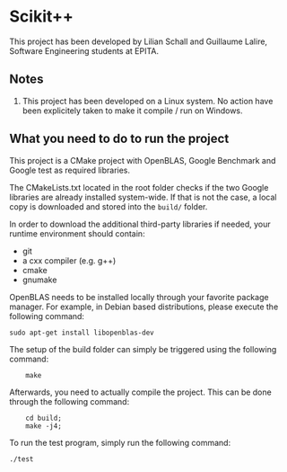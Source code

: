 # Scikit++

This project has been developed by Lilian Schall and Guillaume Lalire,
Software Engineering students at EPITA.

## Notes
1. This project has been developed on a Linux system. No action have been
   explicitely taken to make it compile / run on Windows.

## What you need to do to run the project

This project is a CMake project with OpenBLAS, Google Benchmark and Google test as
required libraries.

The CMakeLists.txt located in the root folder checks if the two Google
libraries are already installed system-wide. If that is not the case, a local
copy is downloaded and stored into the `build/` folder.

In order to download the additional third-party libraries if
needed, your runtime environment should contain:
- git
- a cxx compiler (e.g. g++)
- cmake
- gnumake

OpenBLAS needs to be installed locally through your favorite package manager.
For example, in Debian based distributions, please execute the following
command:
```shell
sudo apt-get install libopenblas-dev
```

The setup of the build folder can simply be triggered using the following
command:
```shell
    make 
```

Afterwards, you need to actually compile the project.
This can be done through the following command:
```shell
    cd build;
    make -j4;
```

To run the test program, simply run the following command:
```shell
./test
```

